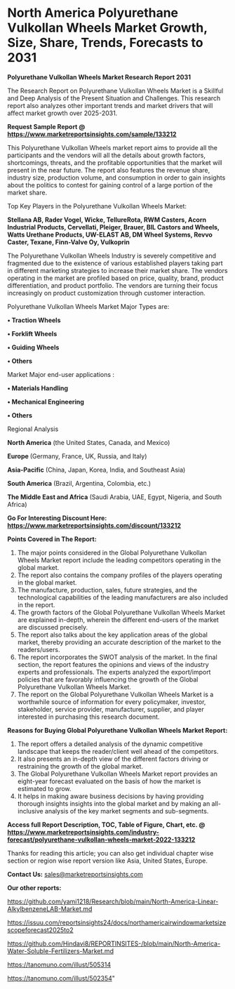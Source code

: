# North America Polyurethane Vulkollan Wheels Market Growth, Size, Share, Trends, Forecasts to 2031

<strong>Polyurethane Vulkollan Wheels Market Research Report 2031</strong>

The Research Report on Polyurethane Vulkollan Wheels Market is a Skillful and Deep Analysis of the Present Situation and Challenges. This research report also analyzes other important trends and market drivers that will affect market growth over 2025-2031.

<strong>Request Sample Report @ <a href=https://www.marketreportsinsights.com/sample/133212>https://www.marketreportsinsights.com/sample/133212</a></strong>

This Polyurethane Vulkollan Wheels market report aims to provide all the participants and the vendors will all the details about growth factors, shortcomings, threats, and the profitable opportunities that the market will present in the near future. The report also features the revenue share, industry size, production volume, and consumption in order to gain insights about the politics to contest for gaining control of a large portion of the market share.

Top Key Players in the Polyurethane Vulkollan Wheels Market:

<strong>Stellana AB, Rader Vogel, Wicke, TellureRota, RWM Casters, Acorn Industrial Products, Cervellati, Pleiger, Brauer, BIL Castors and Wheels, Watts Urethane Products, UW-ELAST AB, DM Wheel Systems, Revvo Caster, Texane, Finn-Valve Oy, Vulkoprin</strong>

The Polyurethane Vulkollan Wheels Industry is severely competitive and fragmented due to the existence of various established players taking part in different marketing strategies to increase their market share. The vendors operating in the market are profiled based on price, quality, brand, product differentiation, and product portfolio. The vendors are turning their focus increasingly on product customization through customer interaction.

Polyurethane Vulkollan Wheels Market Major Types are:

<strong>• Traction Wheels

• Forklift Wheels

• Guiding Wheels

• Others</strong>

Market Major end-user applications :

<strong>• Materials Handling

• Mechanical Engineering

• Others</strong>

Regional Analysis

</u><strong><b>North America</b></strong> (the United States, Canada, and Mexico)

<strong><b>Europe </b></strong>(Germany, France, UK, Russia, and Italy)

<strong><b>Asia-Pacific</b></strong> (China, Japan, Korea, India, and Southeast Asia)

<strong><b>South America</b></strong> (Brazil, Argentina, Colombia, etc.)

<strong><b>The Middle East and Africa</b></strong> (Saudi Arabia, UAE, Egypt, Nigeria, and South Africa)

<strong>Go For Interesting Discount Here: <a href=https://www.marketreportsinsights.com/discount/133212>https://www.marketreportsinsights.com/discount/133212</a></strong>

<strong>Points Covered in The Report:</strong>
<ol>
  <li>The major points considered in the Global Polyurethane Vulkollan Wheels Market report include the leading competitors operating in the global market.</li>
  <li>The report also contains the company profiles of the players operating in the global market.</li>
  <li>The manufacture, production, sales, future strategies, and the technological capabilities of the leading manufacturers are also included in the report.</li>
  <li>The growth factors of the Global Polyurethane Vulkollan Wheels Market are explained in-depth, wherein the different end-users of the market are discussed precisely.</li>
  <li>The report also talks about the key application areas of the global market, thereby providing an accurate description of the market to the readers/users.</li>
  <li>The report incorporates the SWOT analysis of the market. In the final section, the report features the opinions and views of the industry experts and professionals. The experts analyzed the export/import policies that are favorably influencing the growth of the Global Polyurethane Vulkollan Wheels Market.</li>
  <li>The report on the Global Polyurethane Vulkollan Wheels Market is a worthwhile source of information for every policymaker, investor, stakeholder, service provider, manufacturer, supplier, and player interested in purchasing this research document.</li>
</ol>
<strong>Reasons for Buying Global Polyurethane Vulkollan Wheels Market Report:</strong>

<ol>
  <li>The report offers a detailed analysis of the dynamic competitive landscape that keeps the reader/client well ahead of the competitors.</li>
  <li>It also presents an in-depth view of the different factors driving or restraining the growth of the global market.</li>
  <li>The Global Polyurethane Vulkollan Wheels Market report provides an eight-year forecast evaluated on the basis of how the market is estimated to grow.</li>
  <li>It helps in making aware business decisions by having providing thorough insights insights into the global market and by making an all-inclusive analysis of the key market segments and sub-segments.</li>
</ol>
<strong>Access full Report Description, TOC, Table of Figure, Chart, etc. @ <a href=https://www.marketreportsinsights.com/industry-forecast/polyurethane-vulkollan-wheels-market-2022-133212>https://www.marketreportsinsights.com/industry-forecast/polyurethane-vulkollan-wheels-market-2022-133212</a></strong>


Thanks for reading this article; you can also get individual chapter wise section or region wise report version like Asia, United States, Europe.

<strong>Contact Us:</strong>
sales@marketreportsinsights.com

<strong>Our other reports:</strong>

<a href=https://github.com/yami1218/Research/blob/main/North-America-Linear-AlkylbenzeneLAB-Market.md>https://github.com/yami1218/Research/blob/main/North-America-Linear-AlkylbenzeneLAB-Market.md</a>

<a href=https://issuu.com/reportsinsights24/docs/northamericairwindowmarketsizescopeforecast2025to2>https://issuu.com/reportsinsights24/docs/northamericairwindowmarketsizescopeforecast2025to2</a>

<a href=https://github.com/Hindavi8/REPORTINSITES-/blob/main/North-America-Water-Soluble-Fertilizers-Market.md>https://github.com/Hindavi8/REPORTINSITES-/blob/main/North-America-Water-Soluble-Fertilizers-Market.md</a>

<a href=https://tanomuno.com/illust/505314>https://tanomuno.com/illust/505314</a>

<a href=https://tanomuno.com/illust/502354>https://tanomuno.com/illust/502354</a>"
